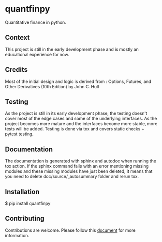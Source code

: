 # quantfinpy

Quantitative finance in python.

## Context

This project is still in the early development phase and is mostly an educational experience for now.

## Credits

Most of the initial design and logic is derived from : Options, Futures, and Other Derivatives (10th Edition) by 
John C. Hull

## Testing

As the project is still in its early development phase, the testing doesn't cover most of the edge cases and 
some of the underlying interfaces.
As the project becomes more mature and the interfaces become more stable, more tests will be added.
Testing is done via tox and covers static checks + pytest testing.

## Documentation

The documentation is generated with sphinx and autodoc when running the tox action. 
If the sphinx command fails with an error mentioning missing modules and these missing modules have just been deleted, 
it means that you need to delete doc/source/_autosummary folder and rerun tox.

## Installation

$ pip install quantfinpy

## Contributing 

Contributions are welcome. Please follow this [document](https://github.com/TradingPy/quantfinpy/blob/main/CONTRIBUTING.md) for more information.
